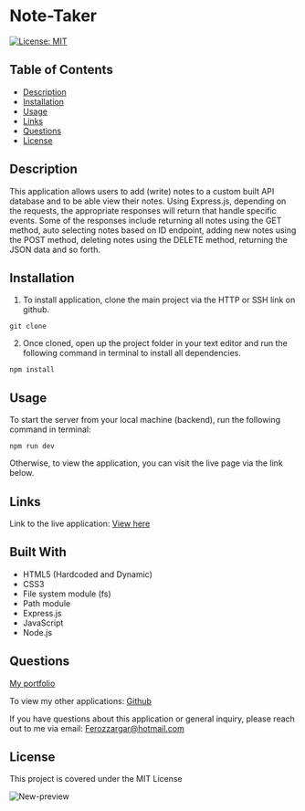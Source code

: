 # Note-Taker

[![License: MIT](https://img.shields.io/badge/License-MIT-yellow.svg)](https://opensource.org/licenses/MIT)

## Table of Contents

- [Description](#Description)
- [Installation](#Installation)
- [Usage](#Usage)
- [Links](#Links)
- [Questions](#Questions)
- [License](#License)

##

## Description

This application allows users to add (write) notes to a custom built API database and to be able view their notes. Using Express.js, depending on the requests, the appropriate responses will return that handle specific events. Some of the responses include returning all notes using the GET method, auto selecting notes based on ID endpoint, adding new notes using the POST method, deleting notes using the DELETE method, returning the JSON data and so forth.

## Installation

1. To install application, clone the main project via the HTTP or SSH link on github.

```
git clone
```

2. Once cloned, open up the project folder in your text editor and run the following command in terminal to install all dependencies.

```
npm install
```

## Usage

To start the server from your local machine (backend), run the following command in terminal:

```
npm run dev
```

Otherwise, to view the application, you can visit the live page via the link below.

## Links

Link to the live application:
[View here](https://fullstack-mvc-techblog.herokuapp.com/)

## Built With

- HTML5 (Hardcoded and Dynamic)
- CSS3
- File system module (fs)
- Path module
- Express.js
- JavaScript
- Node.js

## Questions

[My portfolio](https://falconview.github.io/Portfolio/)

To view my other applications:
[Github](https://github.com/FalconView)

If you have questions about this application or general inquiry, please reach out to me via email: Ferozzargar@hotmail.com

## License

This project is covered under the MIT License

![New-preview](https://user-images.githubusercontent.com/91699101/166121223-bd39aa08-63df-495a-b890-ca42a8c246da.png)
